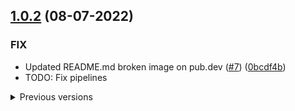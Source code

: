 ## [1.0.2](https://github.com/cgutierr-zgz/usefull_extensions/commit/c18ce96eb3a868a50edfc17484142fcb2fecc771) (08-07-2022)

### FIX

- Updated README.md broken image on pub.dev ([#7](https://github.com/cgutierr-zgz/usefull_extensions/issues/7)) ([0bcdf4b](https://github.com/cgutierr-zgz/usefull_extensions/commit/0bcdf4b7b2df9311f5f7e949342498558a1be115))
- TODO: Fix pipelines

<details >
<summary>Previous versions</summary>

## [1.0.1](https://github.com/cgutierr-zgz/usefull_extensions/commit/c18ce96eb3a868a50edfc17484142fcb2fecc771) (08-07-2022)

### FIX

- Updated README.md broken image on pub.dev ([#7](ht

## [1.0.0](https://github.com/cgutierr-zgz/usefull_extensions/commit/1c7f5d8fc591ee1ef1220ee78d3473fcc55f31e2) (08-07-2022)

### Features

- Added example project ([#1](https://github.com/cgutierr-zgz/usefull_extensions/issues/1)) ([ad6ce5f](https://github.com/cgutierr-zgz/usefull_extensions/commit/ad6ce5f91a60287dd89e068eb8ebfeda228187c7))
- Updated README.md with examples ([#2](https://github.com/cgutierr-zgz/usefull_extensions/issues/2)) ([b007bd4](https://github.com/cgutierr-zgz/usefull_extensions/commit/b007bd4c010c3f81f0aba1d88b1127f2b8c4d907))
- Added 100% test coverage ([#3](https://github.com/cgutierr-zgz/usefull_extensions/issues/3)) ([67ce874](https://github.com/cgutierr-zgz/usefull_extensions/commit/67ce8741cc20042887bfb2345b1b1ddf20cf87a5))
- Added CI/CD pipelines ([#4](https://github.com/cgutierr-zgz/usefull_extensions/issues/4)) ([a0accdc](https://github.com/cgutierr-zgz/usefull_extensions/commit/a0accdcd4bc1764b386ac61c803a272f7bcc6ffc))


## [0.0.1](https://github.com/cgutierr-zgz/usefull_extensions/commit/33844136a4d66310ed0bf8d295bb7f9979f4cfbd) (08-07-2022)

### Features

- Initial release of the `usefull_extensions` package

</details>